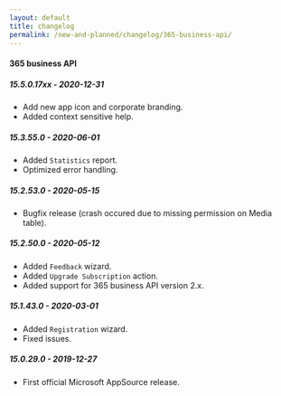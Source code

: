 ```yaml
---
layout: default
title: changelog
permalink: /new-and-planned/changelog/365-business-api/
---
```

#### 365 business API 

##### 15.5.0.17xx - 2020-12-31 
 - Add new app icon and corporate branding.
 - Added context sensitive help.

##### 15.3.55.0 - 2020-06-01
 - Added `Statistics` report.
 - Optimized error handling.

##### 15.2.53.0 - 2020-05-15
 - Bugfix release (crash occured due to missing permission on Media table).

##### 15.2.50.0 - 2020-05-12
 - Added `Feedback` wizard.
 - Added `Upgrade Subscription` action.
 - Added support for 365 business API version 2.x.

##### 15.1.43.0 - 2020-03-01
 - Added `Registration` wizard.
 - Fixed issues.

##### 15.0.29.0 - 2019-12-27 
 - First official Microsoft AppSource release.

